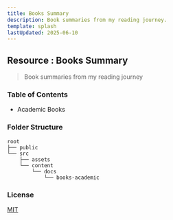 ```yaml
---
title: Books Summary
description: Book summaries from my reading journey.
template: splash
lastUpdated: 2025-06-10
---
```


## Resource : Books Summary

> Book summaries from my reading journey

### Table of Contents

- Academic Books

### Folder Structure

```
root
├── public
└── src
    ├── assets
    └── content
        └── docs
            └── books-academic
```

### License

[MIT](license)